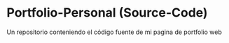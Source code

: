 # Portfolio-Personal (Source-Code)
Un repositorio conteniendo el código fuente de mi pagina de portfolio web
